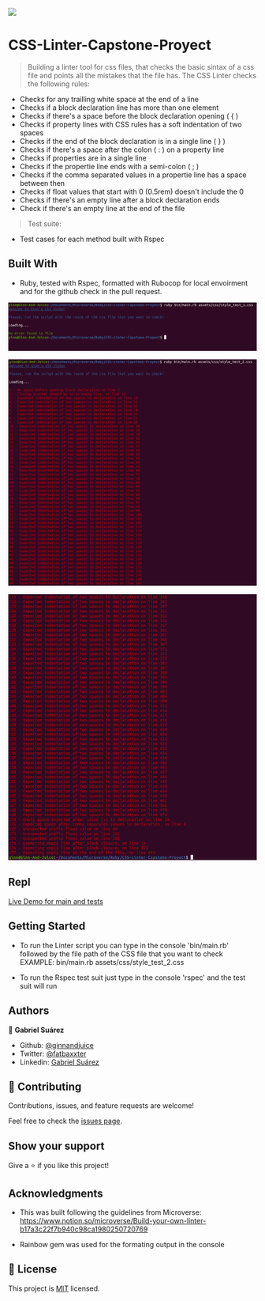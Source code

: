 ![](https://img.shields.io/badge/Microverse-blueviolet)

# CSS-Linter-Capstone-Proyect

> Building a linter tool for css files, that checks the basic sintax of a css file and points all the mistakes that the file has. The CSS Linter checks the following rules:

 - Checks for any trailling white space at the end of a line
 - Checks if a block declaration line has more than one element
 - Checks if there's a space before the block declaration opening ( { )
 - Checks if property lines with CSS rules has a soft indentation of two spaces
 - Checks if the end of the block declaration is in a single line ( } )
 - Checks if there's a space after the colon ( : ) on a property line
 - Checks if properties are in a single line
 - Checks if the propertie line ends with a semi-colon ( ; )
 - Checks if the comma separated values in a propertie line has a space between then
 - Checks if float values that start with 0 (0.5rem) doesn't include the 0
 - Checks if there's an empty line after a block declaration ends
 - Check if there's an empty line at the end of the file

> Test suite:

- Test cases for each method built with Rspec

## Built With

- Ruby, tested with Rspec, formatted with Rubocop for local envoirment and for the github check in the pull request.

![screenshot 1](https://github.com/GabrielJSuarez/CSS-Linter-Capstone-Proyect/blob/tdd_feature_branch/screenshots/screenshot_1.png)

![screenshot 2](https://github.com/GabrielJSuarez/CSS-Linter-Capstone-Proyect/blob/tdd_feature_branch/screenshots/screenshot_2.png)

![screenshot 3](https://github.com/GabrielJSuarez/CSS-Linter-Capstone-Proyect/blob/tdd_feature_branch/screenshots/screenshot_3.png)

## Repl

[Live Demo for main and tests](https://repl.it/@GinnLaiho/CSS-Linter-Capstone-Proyect#README.md)


## Getting Started

- To run the Linter script you can type in the console 'bin/main.rb' followed by the file path of the CSS file that you want to check
  EXAMPLE: bin/main.rb assets/css/style_test_2.css 

- To run the Rspec test suit just type in the console 'rspec' and the test suit will run

## Authors

👤 **Gabriel Suárez**

- Github: [@ginnandjuice](https://github.com/ginnandjuice)
- Twitter: [@fatbaxxter](https://twitter.com/fatbaxxter)
- Linkedin: [Gabriel Suárez](https://www.linkedin.com/in/gabriel-su%C3%A1rez-torres-85125a1ab/)

## 🤝 Contributing

Contributions, issues, and feature requests are welcome!

Feel free to check the [issues page](https://github.com/GabrielJSuarez/Enumerable-methods/issues).

## Show your support

Give a ⭐️ if you like this project!

## Acknowledgments

- This was built following the guidelines from Microverse:
https://www.notion.so/microverse/Build-your-own-linter-b17a3c22f7b940c98ca1980250720769

- Rainbow gem was used for the formating output in the console

## 📝 License

This project is [MIT](lic.url) licensed.
